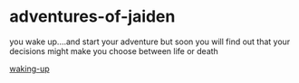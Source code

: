 # adventures-of-jaiden

you wake up....and start your adventure but soon you will find out that your decisions might make you choose between life or death

[waking-up](waking-up/airport-drive/text.txt) 
